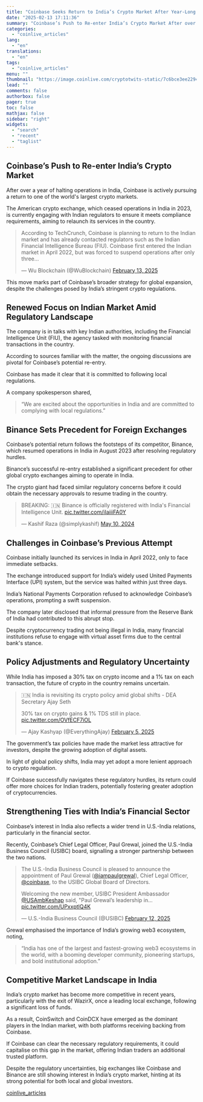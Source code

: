 ```yaml
---
title: "Coinbase Seeks Return to India’s Crypto Market After Year-Long Halt Due to Regulatory Challenges"
date: "2025-02-13 17:11:36"
summary: "Coinbase’s Push to Re-enter India’s Crypto Market After over a year of halting operations in India, Coinbase is actively pursuing a return to one of the world's largest crypto markets.The American crypto exchange, which ceased operations in India in 2023, is currently engaging with Indian regulators to ensure it meets..."
categories:
  - "coinlive_articles"
lang:
  - "en"
translations:
  - "en"
tags:
  - "coinlive_articles"
menu: ""
thumbnail: "https://image.coinlive.com/cryptotwits-static/7c6bce3ee2294d3c0c18a6209c436994.jpeg"
lead: ""
comments: false
authorbox: false
pager: true
toc: false
mathjax: false
sidebar: "right"
widgets:
  - "search"
  - "recent"
  - "taglist"
---
```


Coinbase’s Push to Re-enter India’s Crypto Market
-------------------------------------------------

After over a year of halting operations in India, Coinbase is actively pursuing a return to one of the world's largest crypto markets.

The American crypto exchange, which ceased operations in India in 2023, is currently engaging with Indian regulators to ensure it meets compliance requirements, aiming to relaunch its services in the country.

> According to TechCrunch, Coinbase is planning to return to the Indian market and has already contacted regulators such as the Indian Financial Intelligence Bureau (FIU). Coinbase first entered the Indian market in April 2022, but was forced to suspend operations after only three…
> 
> — Wu Blockchain (@WuBlockchain) [February 13, 2025](https://twitter.com/WuBlockchain/status/1889939385598271636?ref_src=twsrc%5Etfw)

This move marks part of Coinbase’s broader strategy for global expansion, despite the challenges posed by India’s stringent crypto regulations.

Renewed Focus on Indian Market Amid Regulatory Landscape
--------------------------------------------------------

The company is in talks with key Indian authorities, including the Financial Intelligence Unit (FIU), the agency tasked with monitoring financial transactions in the country.

According to sources familiar with the matter, the ongoing discussions are pivotal for Coinbase’s potential re-entry.

Coinbase has made it clear that it is committed to following local regulations.

A company spokesperson shared,

> “We are excited about the opportunities in India and are committed to complying with local regulations.”

Binance Sets Precedent for Foreign Exchanges
--------------------------------------------

Coinbase’s potential return follows the footsteps of its competitor, Binance, which resumed operations in India in August 2023 after resolving regulatory hurdles.

Binance’s successful re-entry established a significant precedent for other global crypto exchanges aiming to operate in India.

The crypto giant had faced similar regulatory concerns before it could obtain the necessary approvals to resume trading in the country.

> BREAKING: 🇮🇳 Binance is officially registered with India's Financial Intelligence Unit. [pic.twitter.com/iIaiiiFA0Y](https://t.co/iIaiiiFA0Y)
> 
> — Kashif Raza (@simplykashif) [May 10, 2024](https://twitter.com/simplykashif/status/1788883231867093295?ref_src=twsrc%5Etfw)

Challenges in Coinbase’s Previous Attempt
-----------------------------------------

Coinbase initially launched its services in India in April 2022, only to face immediate setbacks.

The exchange introduced support for India’s widely used United Payments Interface (UPI) system, but the service was halted within just three days.

India’s National Payments Corporation refused to acknowledge Coinbase’s operations, prompting a swift suspension.

The company later disclosed that informal pressure from the Reserve Bank of India had contributed to this abrupt stop.

Despite cryptocurrency trading not being illegal in India, many financial institutions refuse to engage with virtual asset firms due to the central bank's stance.

Policy Adjustments and Regulatory Uncertainty
---------------------------------------------

While India has imposed a 30% tax on crypto income and a 1% tax on each transaction, the future of crypto in the country remains uncertain.

> 🇮🇳 India is revisiting its crypto policy amid global shifts - DEA Secretary Ajay Seth   
>   
> 30% tax on crypto gains & 1% TDS still in place. [pic.twitter.com/OVfECF7iOL](https://t.co/OVfECF7iOL)
> 
> — Ajay Kashyap (@EverythingAjay) [February 5, 2025](https://twitter.com/EverythingAjay/status/1887030107652374622?ref_src=twsrc%5Etfw)

The government’s tax policies have made the market less attractive for investors, despite the growing adoption of digital assets.

In light of global policy shifts, India may yet adopt a more lenient approach to crypto regulation.

If Coinbase successfully navigates these regulatory hurdles, its return could offer more choices for Indian traders, potentially fostering greater adoption of cryptocurrencies.

Strengthening Ties with India’s Financial Sector
------------------------------------------------

Coinbase’s interest in India also reflects a wider trend in U.S.-India relations, particularly in the financial sector.

Recently, Coinbase’s Chief Legal Officer, Paul Grewal, joined the U.S.-India Business Council (USIBC) board, signalling a stronger partnership between the two nations.

> The U.S.-India Business Council is pleased to announce the appointment of Paul Grewal ([@iampaulgrewal](https://twitter.com/iampaulgrewal?ref_src=twsrc%5Etfw)), Chief Legal Officer, [@coinbase](https://twitter.com/coinbase?ref_src=twsrc%5Etfw), to the USIBC Global Board of Directors.   
>   
> Welcoming the new member, USIBC President Ambassador [@USAmbKeshap](https://twitter.com/USAmbKeshap?ref_src=twsrc%5Etfw) said, "Paul Grewal’s leadership in… [pic.twitter.com/UPxxptlQ4K](https://t.co/UPxxptlQ4K)
> 
> — U.S.-India Business Council (@USIBC) [February 12, 2025](https://twitter.com/USIBC/status/1889673069205311683?ref_src=twsrc%5Etfw)

Grewal emphasised the importance of India’s growing web3 ecosystem, noting,

> “India has one of the largest and fastest-growing web3 ecosystems in the world, with a booming developer community, pioneering startups, and bold institutional adoption.”

Competitive Market Landscape in India
-------------------------------------

India’s crypto market has become more competitive in recent years, particularly with the exit of WazirX, once a leading local exchange, following a significant loss of funds.

As a result, CoinSwitch and CoinDCX have emerged as the dominant players in the Indian market, with both platforms receiving backing from Coinbase.

If Coinbase can clear the necessary regulatory requirements, it could capitalise on this gap in the market, offering Indian traders an additional trusted platform.

Despite the regulatory uncertainties, big exchanges like Coinbase and Binance are still showing interest in India’s crypto market, hinting at its strong potential for both local and global investors.

[coinlive_articles](https://www.coinlive.com/news/coinbase-seeks-return-to-india-s-crypto-market-after-year-long-halt)
